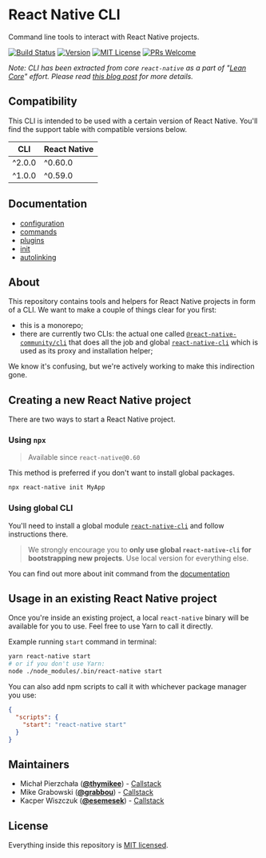 # React Native CLI

Command line tools to interact with React Native projects.

[![Build Status][build-badge]][build] [![Version][version-badge]][package] [![MIT License][license-badge]][license] [![PRs Welcome][prs-welcome-badge]][prs-welcome]

_Note: CLI has been extracted from core `react-native` as a part of "[Lean Core](https://github.com/facebook/react-native/issues/23313)" effort. Please read [this blog post](https://blog.callstack.io/the-react-native-cli-has-a-new-home-79b63838f0e6) for more details._

## Compatibility

This CLI is intended to be used with a certain version of React Native. You'll find the support table with compatible versions below.

| CLI    | React Native |
| ------ | ------------ |
| ^2.0.0 | ^0.60.0      |
| ^1.0.0 | ^0.59.0      |

## Documentation

- [configuration](./docs/configuration.md)
- [commands](./docs/commands.md)
- [plugins](./docs/plugins.md)
- [init](./docs/init.md)
- [autolinking](./docs/autolinking.md)

## About

This repository contains tools and helpers for React Native projects in form of a CLI. We want to make a couple of things clear for you first:

- this is a monorepo;
- there are currently two CLIs: the actual one called [`@react-native-community/cli`](./packages/cli) that does all the job and global [`react-native-cli`](./packages/global-cli) which is used as its proxy and installation helper;

We know it's confusing, but we're actively working to make this indirection gone.

## Creating a new React Native project

There are two ways to start a React Native project.

### Using `npx`

> Available since `react-native@0.60`

This method is preferred if you don't want to install global packages.

```sh
npx react-native init MyApp
```

### Using global CLI

You'll need to install a global module [`react-native-cli`](./packages/global-cli) and follow instructions there.

> We strongly encourage you to **only use global `react-native-cli` for bootstrapping new projects**. Use local version for everything else.

You can find out more about init command from the [documentation](./docs/init.md)

## Usage in an existing React Native project

Once you're inside an existing project, a local `react-native` binary will be available for you to use. Feel free to use Yarn to call it directly.

Example running `start` command in terminal:

```sh
yarn react-native start
# or if you don't use Yarn:
node ./node_modules/.bin/react-native start
```

You can also add npm scripts to call it with whichever package manager you use:

```json
{
  "scripts": {
    "start": "react-native start"
  }
}
```

## Maintainers

- Michał Pierzchała ([**@thymikee**](https://github.com/thymikee)) - [Callstack](https://callstack.com)
- Mike Grabowski ([**@grabbou**](https://github.com/grabbou)) - [Callstack](https://callstack.com)
- Kacper Wiszczuk ([**@esemesek**](https://github.com/esemesek)) - [Callstack](https://callstack.com)

## License

Everything inside this repository is [MIT licensed](./LICENSE).

<!-- badges -->

[build-badge]: https://img.shields.io/circleci/project/github/react-native-community/cli/master.svg?style=flat-square
[build]: https://circleci.com/gh/react-native-community/cli/tree/master
[version-badge]: https://img.shields.io/npm/v/@react-native-community/cli.svg?style=flat-square
[package]: https://www.npmjs.com/package/@react-native-community/cli
[license-badge]: https://img.shields.io/npm/l/@react-native-community/cli.svg?style=flat-square
[license]: https://opensource.org/licenses/MIT
[prs-welcome-badge]: https://img.shields.io/badge/PRs-welcome-brightgreen.svg?style=flat-square
[prs-welcome]: http://makeapullrequest.com
